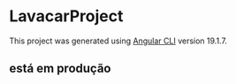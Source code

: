 # LavacarProject

This project was generated using [Angular CLI](https://github.com/angular/angular-cli) version 19.1.7.

## está em produção
